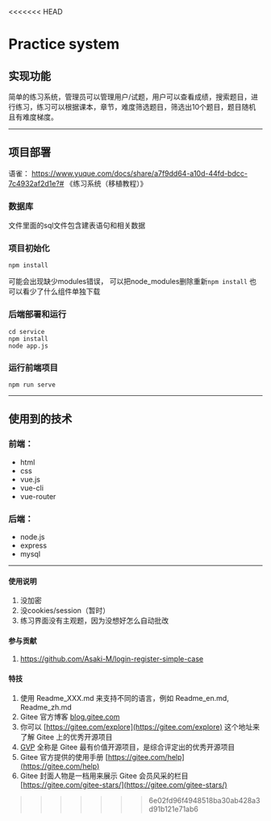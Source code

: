 <<<<<<< HEAD
# Practice system

## 实现功能

简单的练习系统，管理员可以管理用户/试题，用户可以查看成绩，搜索题目，进行练习，练习可以根据课本，章节，难度筛选题目，筛选出10个题目，题目随机且有难度梯度。

------

## 项目部署
语雀：
		https://www.yuque.com/docs/share/a7f9dd64-a10d-44fd-bdcc-7c4932af2d1e?# 《练习系统（移植教程）》
### 数据库
文件里面的sql文件包含建表语句和相关数据


### 项目初始化
```
npm install

```
可能会出现缺少modules错误，
可以把node_modules删除重新`npm install`
也可以看少了什么组件单独下载

### 后端部署和运行
```
cd service
npm install
node app.js
```

### 运行前端项目
```
npm run serve
```
-------

## 使用到的技术

### 前端：

- html
- css
- vue.js
- vue-cli
- vue-router

### 后端：

- node.js
- express
- mysql
--------  

#### 使用说明

1.  没加密
2.  没cookies/session（暂时）
3.  练习界面没有主观题，因为没想好怎么自动批改

#### 参与贡献


1.  https://github.com/Asaki-M/login-register-simple-case


#### 特技

1.  使用 Readme\_XXX.md 来支持不同的语言，例如 Readme\_en.md, Readme\_zh.md
2.  Gitee 官方博客 [blog.gitee.com](https://blog.gitee.com)
3.  你可以 [https://gitee.com/explore](https://gitee.com/explore) 这个地址来了解 Gitee 上的优秀开源项目
4.  [GVP](https://gitee.com/gvp) 全称是 Gitee 最有价值开源项目，是综合评定出的优秀开源项目
5.  Gitee 官方提供的使用手册 [https://gitee.com/help](https://gitee.com/help)
6.  Gitee 封面人物是一档用来展示 Gitee 会员风采的栏目 [https://gitee.com/gitee-stars/](https://gitee.com/gitee-stars/)
>>>>>>> 6e02fd96f4948518ba30ab428a3d91b121e71ab6
